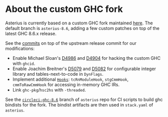 # About the custom GHC fork

Asterius is currently based on a custom GHC fork maintained
[here](https://github.com/TerrorJack/ghc). The default branch is `asterius-8.6`,
adding a few custom patches on top of the latest GHC 8.6.x release.

See the [commits](https://github.com/TerrorJack/ghc/commits/asterius-8.6) on top
of the upstream release commit for our modifications:

* Enable Michael Sloan's [D4986](https://phabricator.haskell.org/D4986) and
  [D4904](https://phabricator.haskell.org/D4904) for hacking the custom GHC with
  `ghcid`.
* Enable Joachim Breitner's [D5079](https://phabricator.haskell.org/D5079) and
  [D5082](https://phabricator.haskell.org/D5082) for configurable integer
  library and tables-next-to-code in `DynFlags`.
* Implement additional
  [`Hooks`](https://github.com/TerrorJack/ghc/blob/asterius-8.6/compiler/main/Hooks.hs):
  `tcRnModuleHook`, `stgCmmHook`, `cmmToRawCmmHook` for accessing in-memory GHC
  IRs.
* Link `ghc-pkg`/`hsc2hs` with `-threaded`.

See the [`circleci-ghc-8.6`](circleci-ghc-8.6) branch of `asterius` repo for CI
scripts to build ghc bindists for the fork. The bindist artifacts are then used
in `stack.yaml` of `asterius`.
